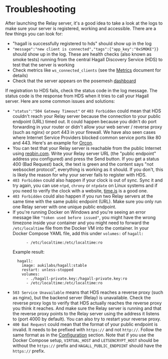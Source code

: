 # Troubleshooting

After launching the Relay server, it's a good idea to take a look at the logs to make sure your server is registered, working and accessible. There are a few things you can look for:

- "hagall is successfully registered to hds" should show up in the log
- `"message":"new client is connected","tags":{"app_key":"0xSMOKE"}}` should show up in the log. These are health checks (also known as smoke tests) running from the central Hagall Discovery Service (HDS) to test that the server is working
- Check metrics like `ws_connected_clients` (see the [Metrics](metrics.md) document for details)
- Check that the server appears on the posemesh [dashboard](https://dashboard.posemesh.org/servers)

If registration to HDS fails, check the status code in the log message. The status code is the response from HDS when it tries to call your Hagall server.
Here are some common issues and solutions:

- `"status":"504 Gateway Timeout"` or `403 Forbidden` could mean that HDS couldn't reach your Relay server because the connection to your public endpoint (URL) timed out. It could happen because you didn't do port forwarding in your router or didn't allow your web server / reverse proxy (such as nginx) or port 443 in your firewall. We have also seen cases where Internet Service Providers blocked common service ports like 80 and 443. Here's an example for [Orcon](https://help.orcon.net.nz/hc/en-us/articles/360005168154-Port-filtering-in-My-Orcon).
- You can test that your Relay server is reachable from the public Internet using [reqbin.com](https://reqbin.com/). Write your Relay server URL (the "public endpoint" address you configured) and press the Send button. If you get a status 400 (Bad Request) back, the text is green and the content says "not websocket protocol", everything is working as it should. If you don't, this is likely the reason for why your server fails to register with HDS.
- `403 Forbidden` could also happen if your clock is out of sync. Sync it and try again, you can use `ntpd`, `chrony` or `ntpdate` on Linux systems and if you need to verify the clock with a website, [time.is](https://time.is) is a good one.
- `403 Forbidden` could also happen if you run two Relay servers at the same time with the same public endpoint (URL). Make sure you only run one Relay server with one unique public endpoint.
- If you're running Docker on Windows and you're seeing an error message like `"token used before issued"`, you might have the wrong timezone inside your container and you might need to forward the `/etc/localtime` file from the Docker VM into the container. In your Docker Compose YAML file, add this under `volumes:` of `hagall:`
  ```
        - /etc/localtime:/etc/localtime:ro
  ```
  Example result:
  ```
    hagall:
      image: aukilabs/hagall:stable
      restart: unless-stopped
      volumes:
        - ./hagall-private.key:/hagall-private.key:ro
        - /etc/localtime:/etc/localtime:ro
  ```
- `503 Service Unavailable` means that HDS reaches a reverse proxy (such as nginx), but the backend server (Relay) is unavailable. Check the reverse proxy logs to verify that HDS actually reaches the reverse proxy you think it reaches. And make sure the Relay server is running and that the reverse proxy points to the Relay server using the address it listens to (port 4000 by default). You can also try to restart your reverse proxy.
- `400 Bad Request` could mean that the format of your public endpoint is invalid. It needs to be prefixed with `https://` and not `http://`. Follow the same format as in the [Configuration](configuration.md) section. Note that if you use the Docker Compose setup, `VIRTUAL_HOST` and `LETSENCRYPT_HOST` should be without the `https://` prefix and `HAGALL_PUBLIC_ENDPOINT` should have the `https://` prefix.
